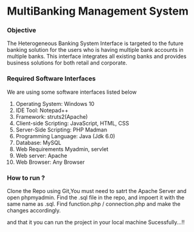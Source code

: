 # MultiBanking Management System


### Objective
The Heterogeneous Banking System Interface is targeted to the future
banking solution for the users who is having multiple bank accounts in multiple
banks. This interface integrates all existing banks and provides business solutions
for both retail and corporate.

### Required Software Interfaces
We are using some software interfaces listed below
<ol>
<li>Operating System: Windows 10
<li>IDE Tool: Notepad++
 <li>Framework: struts2(Apache)
<li> Client-side Scripting: JavaScript, HTML, CSS
<li>Server-Side Scripting: PHP Madman
<li>Programming Language: Java (Jdk 6.0)
<li>Database: MySQL
<li>Web Requirements Myadmin, servlet
<li>Web server: Apache
<li>Web Browser: Any Browser
</ol>


### How to run ?
Clone the Repo using Git,You must need to satrt the Apache Server and open phpmyadmin.
Find the .sql file in the repo, and impoert it with the same name as .sql.
Find function.php / connection.php and make the changes accordingly.

and that it you can run the project in your local machine Sucessfully...!!
